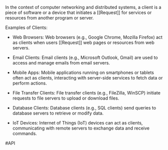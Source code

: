 In the context of computer networking and distributed systems, a client is a piece of software or a device that initiates a [[Request]] for services or resources from another program or server.

Examples of Clients:

- Web Browsers: Web browsers (e.g., Google Chrome, Mozilla Firefox) act as clients when users [[Request]] web pages or resources from web servers.
   
- Email Clients: Email clients (e.g., Microsoft Outlook, Gmail) are used to access and manage emails from email servers.
   
- Mobile Apps: Mobile applications running on smartphones or tablets often act as clients, interacting with server-side services to fetch data or perform actions.
   
- File Transfer Clients: File transfer clients (e.g., FileZilla, WinSCP) initiate requests to file servers to upload or download files.
   
- Database Clients: Database clients (e.g., SQL clients) send queries to database servers to retrieve or modify data.
  
- IoT Devices: Internet of Things (IoT) devices can act as clients, communicating with remote servers to exchange data and receive commands.

#API 